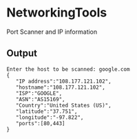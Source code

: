 # NetworkingTools

Port Scanner and IP information

## Output
```
Enter the host to be scanned: google.com
{
   "IP address":"108.177.121.102",
   "hostname":"108.177.121.102",
   "ISP":"GOOGLE",
   "ASN":"AS15169",
   "Country":"United States (US)",
   "latitude":"37.751",
   "longitude":"-97.822",
   "ports":[80,443]
}
```
